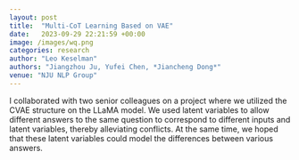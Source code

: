 ```yaml
---
layout: post
title:  "Multi-CoT Learning Based on VAE"
date:   2023-09-29 22:21:59 +00:00
image: /images/wq.png
categories: research
author: "Leo Keselman"
authors: "Jiangzhou Ju, Yufei Chen, *Jiancheng Dong*"
venue: "NJU NLP Group"
---
```


I collaborated with two senior colleagues on a project where we utilized the CVAE structure on the LLaMA model. We used latent variables to allow different answers to the same question to correspond to different inputs and latent variables, thereby alleviating conflicts. At the same time, we hoped that these latent variables could model the differences between various answers.